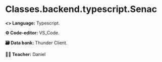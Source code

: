 # Classes.backend.typescript.Senac

<p><b><> Language:</b> Typescript.</p>
<p><b>⚙️ Code-editor:</b> VS_Code.</p>
<p><b>🗃️ Data bank:</b> Thunder Client.</p>
<p><b>👨‍🏫 Teacher:</b> Daniel</p>
